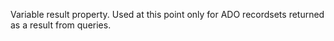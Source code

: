 ﻿Variable result property. Used at this point only for ADO recordsets returned as a result from queries.